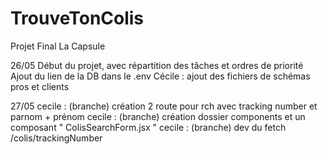 # TrouveTonColis
Projet Final La Capsule

26/05
Début du projet, avec répartition des tâches et ordres de priorité
Ajout du lien de la DB dans le .env 
Cécile : ajout des fichiers de schémas pros et clients

27/05
cecile :  (branche) création 2 route pour rch avec tracking number et parnom + prénom
cecile :  (branche) création dossier components et un composant " ColisSearchForm.jsx "
cecile : (branche) dev du fetch /colis/trackingNumber
